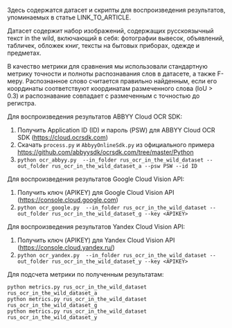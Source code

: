 Здесь содержатся датасет и скрипты для воспроизведения результатов, упоминаемых в статье LINK_TO_ARTICLE.

Датасет содержит набор изображений, содержащих русскоязычный текст in the wild, включающий в себя: фотографии вывесок, объявлений, табличек, обложек книг, тексты на бытовых приборах, одежде и предметах.

В качество метрики для сравнения мы использовали стандартную метрику точности и полноты распознавания слов в датасете, а также F-меру. Распознанное слово считается правильно найденным, если его координаты соответствуют координатам размеченного слова (IoU > 0.3) и распознавание совпадает с размеченным с точностью до регистра. 


Для воспроизведения результатов ABBYY Cloud OCR SDK:
1. Получить Application ID (ID) и пароль (PSW) для ABBYY Cloud OCR SDK (https://cloud.ocrsdk.com)
2. Скачать `process.py` и `AbbyyOnlineSdk.py` из официального примера https://github.com/abbyysdk/ocrsdk.com/tree/master/Python
3. `python ocr_abbyy.py  --in_folder rus_ocr_in_the_wild_dataset --out_folder rus_ocr_in_the_wild_dataset_a --psw PSW --id ID`


Для воспроизведения результатов Google Cloud Vision API:
1. Получить ключ (APIKEY) для Google Cloud Vision API (https://console.cloud.google.com)
2. `python ocr_google.py  --in_folder rus_ocr_in_the_wild_dataset --out_folder rus_ocr_in_the_wild_dataset_g --key <APIKEY>`


Для воспроизведения результатов Yandex Cloud Vision API:
1. Получить ключ (APIKEY) для Yandex Cloud Vision API (https://console.cloud.yandex.ru/)
2. `python ocr_yandex.py  --in_folder rus_ocr_in_the_wild_dataset --out_folder rus_ocr_in_the_wild_dataset_y --key <APIKEY>`


Для подсчета метрики по полученным результатам:
```
python metrics.py rus_ocr_in_the_wild_dataset rus_ocr_in_the_wild_dataset_a
python metrics.py rus_ocr_in_the_wild_dataset rus_ocr_in_the_wild_dataset_g
python metrics.py rus_ocr_in_the_wild_dataset rus_ocr_in_the_wild_dataset_y
```




